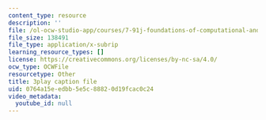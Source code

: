 ```yaml
---
content_type: resource
description: ''
file: /ol-ocw-studio-app/courses/7-91j-foundations-of-computational-and-systems-biology-spring-2014/0764a15eedbb5e5c88820d19fcac0c24_RBPcKbEvK3U.vtt
file_size: 138491
file_type: application/x-subrip
learning_resource_types: []
license: https://creativecommons.org/licenses/by-nc-sa/4.0/
ocw_type: OCWFile
resourcetype: Other
title: 3play caption file
uid: 0764a15e-edbb-5e5c-8882-0d19fcac0c24
video_metadata:
  youtube_id: null
---
```

